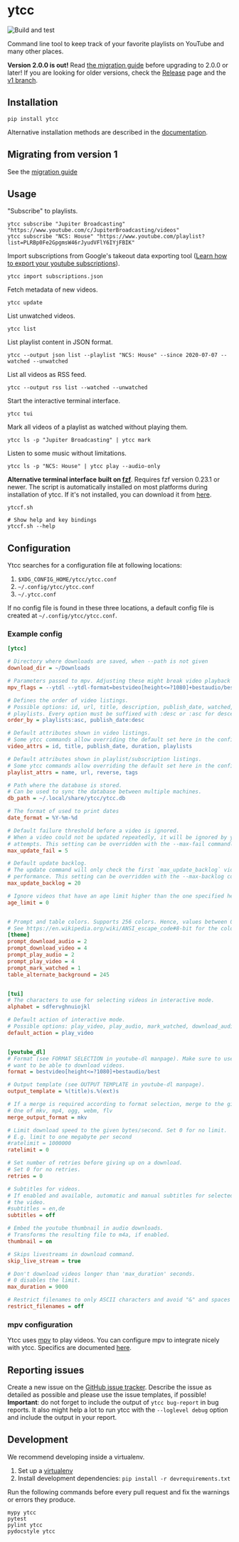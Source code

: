 # ytcc
![Build and test](https://github.com/woefe/ytcc/workflows/Build%20and%20test/badge.svg)

Command line tool to keep track of your favorite playlists on YouTube and many other places.

**Version 2.0.0 is out!**
Read [the migration guide](https://github.com/woefe/ytcc/tree/master/doc/migrate.md) before upgrading to 2.0.0 or later!
If you are looking for older versions, check the [Release](https://github.com/woefe/ytcc/releases) page and the [v1 branch](https://github.com/woefe/ytcc/tree/v1).


## Installation
```shell script
pip install ytcc
```
Alternative installation methods are described in the [documentation](https://github.com/woefe/ytcc/tree/master/doc/install.md).

## Migrating from version 1
See the [migration guide](https://github.com/woefe/ytcc/tree/master/doc/migrate.md)

## Usage

"Subscribe" to playlists.
```shell script
ytcc subscribe "Jupiter Broadcasting" "https://www.youtube.com/c/JupiterBroadcasting/videos"
ytcc subscribe "NCS: House" "https://www.youtube.com/playlist?list=PLRBp0Fe2GpgmsW46rJyudVFlY6IYjFBIK"
```

Import subscriptions from Google's takeout data exporting tool ([Learn how to export your youtube subscriptions](doc/yt_export_subs.md)).
```shell script
ytcc import subscriptions.json
```

Fetch metadata of new videos.
```shell script
ytcc update
```

List unwatched videos.
```shell script
ytcc list
```

List playlist content in JSON format.
```shell script
ytcc --output json list --playlist "NCS: House" --since 2020-07-07 --watched --unwatched
```

List all videos as RSS feed.
```shell script
ytcc --output rss list --watched --unwatched
```

Start the interactive terminal interface.
```shell script
ytcc tui
```

Mark all videos of a playlist as watched without playing them.
```shell script
ytcc ls -p "Jupiter Broadcasting" | ytcc mark
```

Listen to some music without limitations.
```shell script
ytcc ls -p "NCS: House" | ytcc play --audio-only
```

**Alternative terminal interface built on [fzf](https://github.com/junegunn/fzf)**.
Requires fzf version 0.23.1 or newer.
The script is automatically installed on most platforms during installation of ytcc.
If it's not installed, you can download it from [here](https://github.com/woefe/ytcc/tree/master/scripts/ytccf.sh).
```shell script
ytccf.sh

# Show help and key bindings
ytccf.sh --help
```

## Configuration
Ytcc searches for a configuration file at following locations:

1. `$XDG_CONFIG_HOME/ytcc/ytcc.conf`
2. `~/.config/ytcc/ytcc.conf`
3. `~/.ytcc.conf`

If no config file is found in these three locations, a default config file is created at `~/.config/ytcc/ytcc.conf`.

### Example config

```ini
[ytcc]

# Directory where downloads are saved, when --path is not given
download_dir = ~/Downloads

# Parameters passed to mpv. Adjusting these might break video playback in ytcc!
mpv_flags = --ytdl --ytdl-format=bestvideo[height<=?1080]+bestaudio/best

# Defines the order of video listings.
# Possible options: id, url, title, description, publish_date, watched, duration, extractor_hash,
# playlists. Every option must be suffixed with :desc or :asc for descending or ascending sort.
order_by = playlists:asc, publish_date:desc

# Default attributes shown in video listings.
# Some ytcc commands allow overriding the default set here in the config.
video_attrs = id, title, publish_date, duration, playlists

# Default attributes shown in playlist/subscription listings.
# Some ytcc commands allow overriding the default set here in the config.
playlist_attrs = name, url, reverse, tags

# Path where the database is stored.
# Can be used to sync the database between multiple machines.
db_path = ~/.local/share/ytcc/ytcc.db

# The format of used to print dates
date_format = %Y-%m-%d

# Default failure threshold before a video is ignored.
# When a video could not be updated repeatedly, it will be ignored by ytcc after `max_update_fail`
# attempts. This setting can be overridden with the --max-fail commandline parameter.
max_update_fail = 5

# Default update backlog.
# The update command will only check the first `max_update_backlog` videos of a playlist to improve
# performance. This setting can be overridden with the --max-backlog commandline parameter.
max_update_backlog = 20

# Ignore videos that have an age limit higher than the one specified here.
age_limit = 0


# Prompt and table colors. Supports 256 colors. Hence, values between 0-255 are allowed.
# See https://en.wikipedia.org/wiki/ANSI_escape_code#8-bit for the color codes.
[theme]
prompt_download_audio = 2
prompt_download_video = 4
prompt_play_audio = 2
prompt_play_video = 4
prompt_mark_watched = 1
table_alternate_background = 245


[tui]
# The characters to use for selecting videos in interactive mode.
alphabet = sdfervghnuiojkl

# Default action of interactive mode.
# Possible options: play_video, play_audio, mark_watched, download_audio, download_video
default_action = play_video


[youtube_dl]
# Format (see FORMAT SELECTION in youtube-dl manpage). Make sure to use a video format here, if you
# want to be able to download videos.
format = bestvideo[height<=?1080]+bestaudio/best

# Output template (see OUTPUT TEMPLATE in youtube-dl manpage).
output_template = %(title)s.%(ext)s

# If a merge is required according to format selection, merge to the given container format.
# One of mkv, mp4, ogg, webm, flv
merge_output_format = mkv

# Limit download speed to the given bytes/second. Set 0 for no limit.
# E.g. limit to one megabyte per second
#ratelimit = 1000000
ratelimit = 0

# Set number of retries before giving up on a download.
# Set 0 for no retries.
retries = 0

# Subtitles for videos.
# If enabled and available, automatic and manual subtitles for selected languages are embedded in
# the video.
#subtitles = en,de
subtitles = off

# Embed the youtube thumbnail in audio downloads.
# Transforms the resulting file to m4a, if enabled.
thumbnail = on

# Skips livestreams in download command.
skip_live_stream = true

# Don't download videos longer than 'max_duration' seconds.
# 0 disables the limit.
max_duration = 9000

# Restrict filenames to only ASCII characters and avoid "&" and spaces in filenames.
restrict_filenames = off
```

### mpv configuration
Ytcc uses [mpv](https://mpv.io) to play videos.
You can configure mpv to integrate nicely with ytcc.
Specifics are documented [here](https://github.com/woefe/ytcc/tree/master/doc/mpv.md).


## Reporting issues
Create a new issue on the [GitHub issue tracker](https://github.com/woefe/ytcc/issues/new).
Describe the issue as detailed as possible and please use the issue templates, if possible!
**Important**: do not forget to include the output of `ytcc bug-report` in bug reports.
It also might help a lot to run ytcc with the `--loglevel debug` option and include the output in your report.

## Development
We recommend developing inside a virtualenv.

1. Set up a [virtualenv](https://virtualenv.pypa.io/en/latest/)
2. Install development dependencies: `pip install -r devrequirements.txt`

Run the following commands before every pull request and fix the warnings or errors they produce.
```shell script
mypy ytcc
pytest
pylint ytcc
pydocstyle ytcc
```

<!--
## Translations
Ytcc uses the GNU gettext utilities to manage localization.

### Managing locales
Create a new locale with `msginit`. The example below creates a new locale for Polish.
```bash
cd po
msginit --locale pl
```

Every time the PO template is changed, the locales have to be updated with `msgmerge`.
```bash
cd po
msgmerge --update de.po ytcc.pot
```

Every time a PO file is created or updated, new strings have to be translated. There are multiple tools available, see
the [GNU gettext manual](https://www.gnu.org/software/gettext/manual/gettext.html#Editing). I prefer GTranslator, e.g:

```bash
cd po
gtranslator de.po
```

### Updating the PO tempate
```bash
xgettext --output=po/ytcc.pot \
    --language=Python \
    --from-code=utf-8 \
    --copyright-holder="Wolfgang Popp" \
    --package-name="ytcc" \
    --package-version=$(python -c "import ytcc; print(ytcc.__version__)") \
    ytcc/{cli,arguments}.py
```
-->
